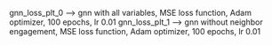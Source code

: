 gnn_loss_plt_0 --> gnn with all variables, MSE loss function, Adam optimizer, 100 epochs, lr 0.01
gnn_loss_plt_1 --> gnn without neighbor engagement, MSE loss function, Adam optimizer, 100 epochs, lr 0.01